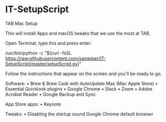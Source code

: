 # IT-SetupScript

TAB Mac Setup

This will install Apps and macOS tweaks that we use the most at TAB.

Open Terminal, type this and press enter:

/usr/bin/python -c "$(curl -fsSL https://raw.githubusercontent.com/sampiper/IT-SetupScript/master/setupScript.py)"

Follow the instructions that appear on the screen and you'll be ready to go.

Software: 
• Brew & Brew Cask with AutoUpdate Mas (Mac Apple Store) 
• Essential Quicklook plugins 
• Google Chrome 
• Slack 
• Zoom
• Adobe Acrobat Reader 
• Google Backup and Sync

App Store apps: 
• Keynote

Tweaks: 
• Disabling the startup sound Google Chrome default browser
